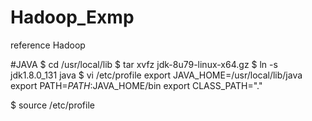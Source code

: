 # Hadoop_Exmp
reference Hadoop

#JAVA
$ cd /usr/local/lib
$ tar xvfz jdk-8u79-linux-x64.gz
$ ln -s jdk1.8.0_131 java
$ vi /etc/profile
  export JAVA_HOME=/usr/local/lib/java
  export PATH=$PATH:$JAVA_HOME/bin
  export CLASS_PATH="."
 
$ source /etc/profile

